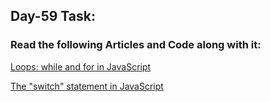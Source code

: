 ## Day-59 Task:

### Read the following Articles and Code along with it:

[Loops: while and for in JavaScript](https://javascript.info/while-for)

[The "switch" statement in JavaScript](https://javascript.info/switch)
